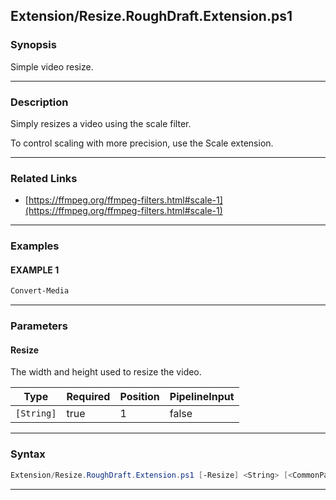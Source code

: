 
Extension/Resize.RoughDraft.Extension.ps1
-----------------------------------------
### Synopsis
Simple video resize.

---
### Description

Simply resizes a video using the scale filter.

To control scaling with more precision, use the Scale extension.

---
### Related Links
* [https://ffmpeg.org/ffmpeg-filters.html#scale-1](https://ffmpeg.org/ffmpeg-filters.html#scale-1)



---
### Examples
#### EXAMPLE 1
```PowerShell
Convert-Media
```

---
### Parameters
#### **Resize**

The width and height used to resize the video.






|Type      |Required|Position|PipelineInput|
|----------|--------|--------|-------------|
|`[String]`|true    |1       |false        |



---
### Syntax
```PowerShell
Extension/Resize.RoughDraft.Extension.ps1 [-Resize] <String> [<CommonParameters>]
```
---




